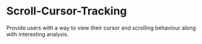 # Scroll-Cursor-Tracking
Provide users with a way to view their cursor and scrolling behaviour along with interesting analysis. 
